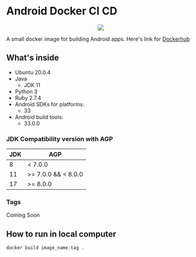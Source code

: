 # Android Docker CI CD

<div style="text-align:center">
    <img src="https://github.com/rezaramadhanirianto/android-docker-ci-cd/assets/46983732/d0100a65-2a58-4265-9002-d268b2b6f8e3">
</div>

A small docker image for building Android apps. Here's link for [Dockerhub](https://hub.docker.com/r/rezaramadhanirianto/android-docker-ci-cd)

## What's inside
- Ubuntu 20.0.4
- Java
  - JDK 11
- Python 3
- Ruby 2.7.4
- Android SDKs for platforms:
  - 33
- Android build tools:
  - 33.0.0

### JDK Compatibility version with AGP

| JDK | AGP         |
|-------------|---------------------|
| 8           | < 7.0.0             |
| 11          | >= 7.0.0 && < 8.0.0 |
| 17          | >= 8.0.0            |


### Tags
Coming Soon

## How to run in local computer
```docker
docker build image_name:tag .
```